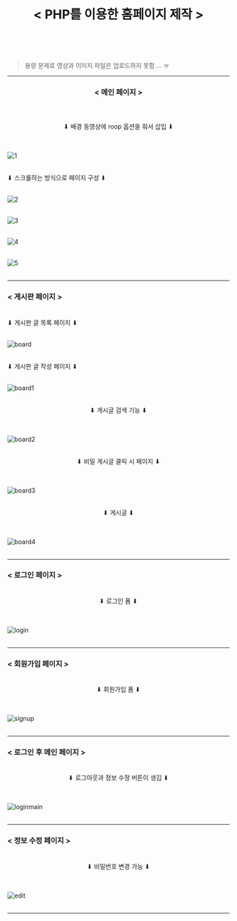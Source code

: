 # <center> < PHP를 이용한 홈페이지 제작 > </center>  <br><br>

> 용량 문제로 영상과 이미지 파일은 업로드하지 못함.... ㅠ
  
---
  
### <center>< 메인 페이지 ></center>  <br><br>
  
<center> ⬇︎ 배경 동영상에 roop 옵션을 줘서 삽입 ⬇︎ </center>  <br><br>
  
![1](https://github.com/mapoalaba/1-2-HomePage-assignment/assets/108310158/a0f024be-1547-4ff4-8876-e0e312bb6f6a)  <br><br>
  
⬇︎ 스크롤하는 방식으로 페이지 구성 ⬇︎    <br><br>
  
![2](https://github.com/mapoalaba/1-2-HomePage-assignment/assets/108310158/65c11546-cb8c-499b-abac-41861d1ee959)  <br><br>
  
![3](https://github.com/mapoalaba/1-2-HomePage-assignment/assets/108310158/39488099-b893-442b-a345-d20212fde7a8)  <br><br>
  
![4](https://github.com/mapoalaba/1-2-HomePage-assignment/assets/108310158/ab7a1a01-38e9-48dc-afda-fdef835191d0)  <br><br>
  
![5](https://github.com/mapoalaba/1-2-HomePage-assignment/assets/108310158/1ca4b745-63df-4566-b7c4-5b4e80465e8d)  <br><br>
  
---
  
### < 게시판 페이지 >  <br><br>
  
⬇︎ 게시판 글 목록 페이지 ⬇︎  <br><br>
  
![board](https://github.com/mapoalaba/1-2-HomePage-assignment/assets/108310158/ee305f75-ec8a-40de-be86-f16c30a3e284)  <br><br>
  
⬇︎ 게시판 글 작성 페이지 ⬇︎  <br><br>
  
![board1](https://github.com/mapoalaba/1-2-HomePage-assignment/assets/108310158/34b68480-3be3-4970-a7a0-12b783ace165)  <br><br>
  
<center> ⬇︎ 게시글 검색 기능 ⬇︎ </center>  <br><br>
  
![board2](https://github.com/mapoalaba/1-2-HomePage-assignment/assets/108310158/f79f604d-fa12-4fdf-bd72-97ce1eb284c1)  <br><br>
  
<center> ⬇︎ 비밀 게시글 클릭 시 페이지 ⬇︎ </center>  <br><br>
  
![board3](https://github.com/mapoalaba/1-2-HomePage-assignment/assets/108310158/388a4dfd-f4b2-4a50-8515-625cc8ee553f)  <br><br>  
  
<center> ⬇︎ 게시글 ⬇︎ </center>  <br><br>
  
![board4](https://github.com/mapoalaba/1-2-HomePage-assignment/assets/108310158/cc607c2f-39e1-4d51-bca0-dfe135e5d7f2)  <br><br>  

---

### < 로그인 페이지 >  <br><br>  

<center> ⬇︎ 로그인 폼 ⬇︎ </center>  <br><br>

![login](https://github.com/mapoalaba/1-2-HomePage-assignment/assets/108310158/9b75c0bb-3e03-4713-8501-cbdedd306637)  <br><br>  

---

### < 회원가입 페이지 >  <br><br>

<center> ⬇︎ 회원가입 폼 ⬇︎ </center>  <br><br>

![signup](https://github.com/mapoalaba/1-2-HomePage-assignment/assets/108310158/ca14dfbd-0e2b-4888-8e90-5517a4824a1f)  <br><br>  

---

### < 로그인 후 메인 페이지 > <br><br>

<center> ⬇︎ 로그아웃과 정보 수정 버튼이 생김 ⬇︎ </center>  <br><br>

![loginmain](https://github.com/mapoalaba/1-2-HomePage-assignment/assets/108310158/633c0293-c5d7-4898-89d9-dc307dd606c6) <br><br>

---

### < 정보 수정 페이지 > <br><br>

<center> ⬇︎ 비밀번호 변경 가능 ⬇︎ </center>  <br><br>

![edit](https://github.com/mapoalaba/1-2-HomePage-assignment/assets/108310158/e3a68043-6d64-4c2d-8616-1d5779996342)  <br><br>

---



